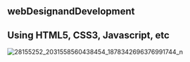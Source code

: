 ## webDesignandDevelopment
## Using HTML5, CSS3, Javascript, etc

![28155252_2031558560438454_1878342696376991744_n](https://user-images.githubusercontent.com/10104522/48581003-a4670e80-e946-11e8-9e9f-fbc1eca85cbe.jpg)
